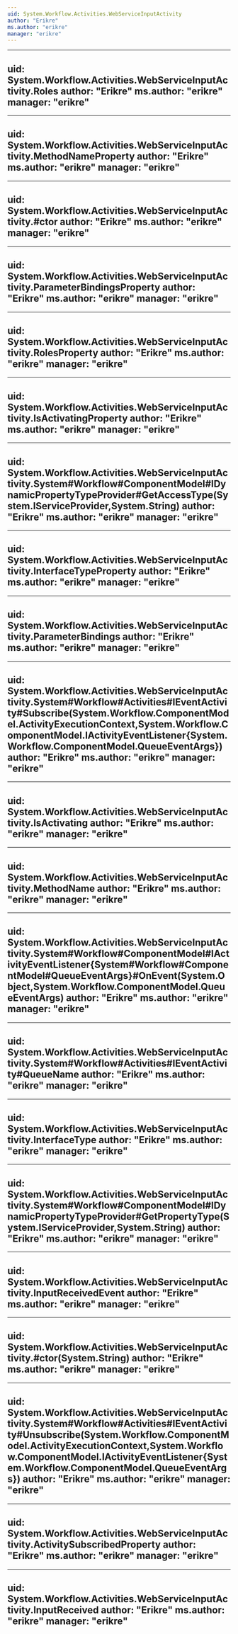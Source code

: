 ```yaml
---
uid: System.Workflow.Activities.WebServiceInputActivity
author: "Erikre"
ms.author: "erikre"
manager: "erikre"
---
```


---
uid: System.Workflow.Activities.WebServiceInputActivity.Roles
author: "Erikre"
ms.author: "erikre"
manager: "erikre"
---

---
uid: System.Workflow.Activities.WebServiceInputActivity.MethodNameProperty
author: "Erikre"
ms.author: "erikre"
manager: "erikre"
---

---
uid: System.Workflow.Activities.WebServiceInputActivity.#ctor
author: "Erikre"
ms.author: "erikre"
manager: "erikre"
---

---
uid: System.Workflow.Activities.WebServiceInputActivity.ParameterBindingsProperty
author: "Erikre"
ms.author: "erikre"
manager: "erikre"
---

---
uid: System.Workflow.Activities.WebServiceInputActivity.RolesProperty
author: "Erikre"
ms.author: "erikre"
manager: "erikre"
---

---
uid: System.Workflow.Activities.WebServiceInputActivity.IsActivatingProperty
author: "Erikre"
ms.author: "erikre"
manager: "erikre"
---

---
uid: System.Workflow.Activities.WebServiceInputActivity.System#Workflow#ComponentModel#IDynamicPropertyTypeProvider#GetAccessType(System.IServiceProvider,System.String)
author: "Erikre"
ms.author: "erikre"
manager: "erikre"
---

---
uid: System.Workflow.Activities.WebServiceInputActivity.InterfaceTypeProperty
author: "Erikre"
ms.author: "erikre"
manager: "erikre"
---

---
uid: System.Workflow.Activities.WebServiceInputActivity.ParameterBindings
author: "Erikre"
ms.author: "erikre"
manager: "erikre"
---

---
uid: System.Workflow.Activities.WebServiceInputActivity.System#Workflow#Activities#IEventActivity#Subscribe(System.Workflow.ComponentModel.ActivityExecutionContext,System.Workflow.ComponentModel.IActivityEventListener{System.Workflow.ComponentModel.QueueEventArgs})
author: "Erikre"
ms.author: "erikre"
manager: "erikre"
---

---
uid: System.Workflow.Activities.WebServiceInputActivity.IsActivating
author: "Erikre"
ms.author: "erikre"
manager: "erikre"
---

---
uid: System.Workflow.Activities.WebServiceInputActivity.MethodName
author: "Erikre"
ms.author: "erikre"
manager: "erikre"
---

---
uid: System.Workflow.Activities.WebServiceInputActivity.System#Workflow#ComponentModel#IActivityEventListener{System#Workflow#ComponentModel#QueueEventArgs}#OnEvent(System.Object,System.Workflow.ComponentModel.QueueEventArgs)
author: "Erikre"
ms.author: "erikre"
manager: "erikre"
---

---
uid: System.Workflow.Activities.WebServiceInputActivity.System#Workflow#Activities#IEventActivity#QueueName
author: "Erikre"
ms.author: "erikre"
manager: "erikre"
---

---
uid: System.Workflow.Activities.WebServiceInputActivity.InterfaceType
author: "Erikre"
ms.author: "erikre"
manager: "erikre"
---

---
uid: System.Workflow.Activities.WebServiceInputActivity.System#Workflow#ComponentModel#IDynamicPropertyTypeProvider#GetPropertyType(System.IServiceProvider,System.String)
author: "Erikre"
ms.author: "erikre"
manager: "erikre"
---

---
uid: System.Workflow.Activities.WebServiceInputActivity.InputReceivedEvent
author: "Erikre"
ms.author: "erikre"
manager: "erikre"
---

---
uid: System.Workflow.Activities.WebServiceInputActivity.#ctor(System.String)
author: "Erikre"
ms.author: "erikre"
manager: "erikre"
---

---
uid: System.Workflow.Activities.WebServiceInputActivity.System#Workflow#Activities#IEventActivity#Unsubscribe(System.Workflow.ComponentModel.ActivityExecutionContext,System.Workflow.ComponentModel.IActivityEventListener{System.Workflow.ComponentModel.QueueEventArgs})
author: "Erikre"
ms.author: "erikre"
manager: "erikre"
---

---
uid: System.Workflow.Activities.WebServiceInputActivity.ActivitySubscribedProperty
author: "Erikre"
ms.author: "erikre"
manager: "erikre"
---

---
uid: System.Workflow.Activities.WebServiceInputActivity.InputReceived
author: "Erikre"
ms.author: "erikre"
manager: "erikre"
---
